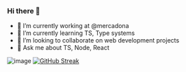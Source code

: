 ### Hi there 👋

- 🔭 I’m currently working at @mercadona
- 🌱 I’m currently learning TS, Type systems
- 👯 I’m looking to collaborate on web development projects
- 💬 Ask me about TS, Node, React


![image](https://api.githubtrends.io/user/svg/sigfriedCub1990/langs?time_range=one_year&compact=True&theme=classic) [![GitHub Streak](https://streak-stats.demolab.com?user=sigfriedcub1990&&exclude_days=Sun%2CSat)](https://git.io/streak-stats)
